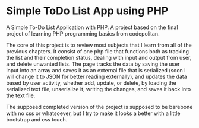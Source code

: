 # Simple ToDo List App using PHP
A Simple To-Do List Application with PHP. A project based on the final project of learning PHP programming basics from codepolitan.

The core of this project is to review most subjects that I learn from all of the previous chapters. It consist of one php file that functions both as tracking the list and their completion status, dealing with input and output from user, and delete unwanted lists. The page tracks the data by saving the user input into an array and saves it as an external file that is serialized (soon I will change it to JSON for better reading externally), and updates the data based by user activity, whether add, update, or delete, by loading the serialized text file, unserialize it, writing the changes, and saves it back into the text file.

The supposed completed version of the project is supposed to be barebone with no css or whatsoever, but I try to make it looks a better with a little bootstrap and css touch. 
